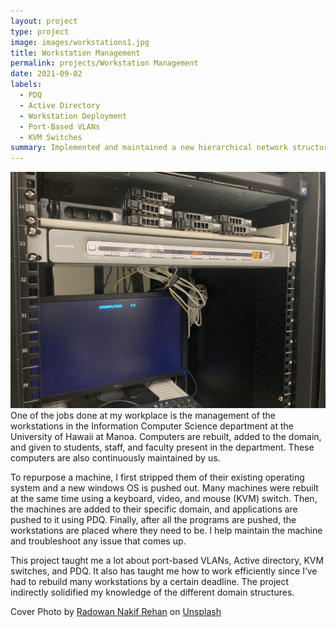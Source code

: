 ```yaml
---
layout: project
type: project
image: images/workstations1.jpg
title: Workstation Management
permalink: projects/Workstation Management
date: 2021-09-02
labels:
  - PDQ
  - Active Directory
  - Workstation Deployment
  - Port-Based VLANs
  - KVM Switches 
summary: Implemented and maintained a new hierarchical network structure for the computer labs in the Information Computer Sciences Department at the University of Hawaii.  
---
```

<div class="ui centereed large rounded images">
  <img class="ui image" src="../images/KVM.jpg">
</div>
One of the jobs done at my workplace is the management of the workstations in the Information Computer Science department at the University of Hawaii at Manoa. Computers are rebuilt, added to the domain, and given to students, staff, and faculty present in the department. These computers are also continuously maintained by us. 

To repurpose a machine, I first stripped them of their existing operating system and a new windows OS is pushed out. Many machines were rebuilt at the same time using a keyboard, video, and mouse (KVM) switch. Then, the machines are added to their specific domain, and applications are pushed to it using PDQ. Finally, after all the programs are pushed, the workstations are placed where they need to be. I help maintain the machine and troubleshoot any issue that comes up.

 This project taught me a lot about port-based VLANs, Active directory, KVM switches, and PDQ. It also has taught me how to work efficiently since I’ve had to rebuild many workstations by a certain deadline. The project indirectly solidified my knowledge of the different domain structures. 


Cover Photo by <a href="https://unsplash.com/@radowanrehan?utm_source=unsplash&utm_medium=referral&utm_content=creditCopyText">Radowan Nakif Rehan</a> on <a href="https://unsplash.com/s/photos/workstation?utm_source=unsplash&utm_medium=referral&utm_content=creditCopyText">Unsplash</a>
  
